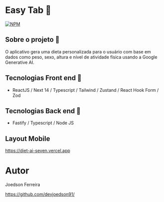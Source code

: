 # Easy Tab 📲
[![NPM](https://img.shields.io/npm/l/react)](https://github.com/devsuperior/sds1-wmazoni/blob/master/LICENSE) 

## Sobre o projeto 📱

O aplicativo gera uma dieta personalizada para o usuário com base em dados como peso, sexo, altura e nível de atividade física usando a Google Generative AI.

## Tecnologias Front end 🧠

- ReactJS / Next 14 / Typescript / Tailwind / Zustand / React Hook Form / Zod

## Tecnologias Back end 🧠

- Fastify / Typescript / Node JS

## Layout Mobile

https://diet-ai-seven.vercel.app
 
# Autor

Joedson Ferreira

https://github.com/devjoedson91/
